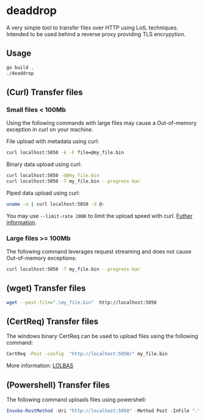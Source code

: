 # deaddrop

A very simple tool to transfer files over HTTP using LotL techniques. Intended to be used behind a reverse proxy providing TLS encrypytion.

## Usage
```bash
go build .
./deaddrop
```

## (Curl) Transfer files 
### Small files < 100Mb

Using the following commands with large files may cause a Out-of-memory exception in curl on your machine.

File upload with metadata using curl: 
```bash
curl localhost:5050 -k -F file=@my_file.bin 
```
Binary data upload using curl: 
```bash
curl localhost:5050 -d@my_file.bin
curl localhost:5050 -T my_file.bin --progress-bar 
```

Piped data upload using curl: 

```bash
uname -a | curl localhost:5050 -d @-
```

You may use `--limit-rate 200K` to limit the upload speed with curl. [Futher information](https://everything.curl.dev/usingcurl/transfers/rate-limiting).

### Large files >= 100Mb

The following command leverages request streaming and does not cause Out-of-memory exceptions:
```bash
curl localhost:5050 -T my_file.bin --progress-bar 
```

## (wget) Transfer files
```bash
wget --post-file=".\my_file.bin"  http://localhost:5050
```
## (CertReq) Transfer files

The windows binary CertReq can be used to upload files using the following command:
```bash
CertReq -Post -config  "http://localhost:5050/" my_file.bin
```
More information: [LOLBAS](https://lolbas-project.github.io/lolbas/Binaries/Certreq/)

## (Powershell) Transfer files

The following command uploads files using powershell:
```powershell
Invoke-RestMethod -Uri "http://localhost:5050" -Method Post -InFile ".\my_file.bin"
```